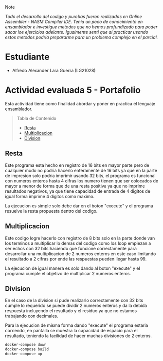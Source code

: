 > [!NOTE]
> _Todo el desarrollo del codigo y purebas fueron realizadas en Online Assembler - NASM Compiler IDE._
> _Tenia un poco de conocimiento en ensamblador e investigue metodos que no hemos profundizado para poder sacar loe ejercicios adelante._
> _Igualmente senti que al practicar usando estos metodos podria prepararme para un problema complejo en el parcial._

# Estudiante
- Alfredo Alexander Lara Guerra (LG21028)
  
# Actividad evaluada 5 - Portafolio

Esta actividad tiene como finalidad abordar y poner en practica el lenguaje ensamblador.

> Tabla de Contenido
> - [Resta](#Resta)
> - [Multiplicacion](#Multiplicacion)
> - [Division](#Division)


## Resta
Este programa esta hecho en registro de 16 bits en mayor parte pero de cualquier modo no podria hacerlo enteramente de 16 bits 
ya que en la parte de impresion solo podria imprimir usando 32 bits, el programa es funcional con numeros enteros hasta 
4 cifras los numero tienen que ser colocados de mayor a menor de forma que de una resta positiva ya que no imprime resultados
negativos, ya que tiene capacidad de entrada de 4 digitos de igual forma imprime 4 digitos como maximo.

La ejecucion es simple solo debe dar en el boton "execute" y el programa resuelve la resta propuesta dentro del codigo.

## Multiplicacion
Este codigo logre hacerlo con registro de 8 bits solo en la parte donde van los terminos a multiplicar lo demas del codigo como los loop empiezan a ser echos con 32 bits haciendo que funcione correctamente para desarrollar una multiplicacion de 2 numeros enteros en este caso limitando el resultado a 2 cifras por ende las respuestas pueden llegar hasta 99.

La ejecucion de igual manera es solo dando al boton "execute" y el programa cumple el objetivo de multiplicar 2 numeros enteros.

## Division
En el caso de la division si pude realizarlo correctamente con 32 bits cumple lo requerido se puede dividir 2 numeros enteros y da la debida respuesta incluyendo el resultado y el residuo ya que no estamos trabajando con decimales.

Para la ejecucion de misma forma dando "execute" el programa estaria corriendo, en pantalla se muestra la capacidad de espacio para el resultado, teniendo la facilidad de hacer muchas divisiones de 2 enteros.


```bash
docker-compose down
docker-compose build
docker-compose up
```
